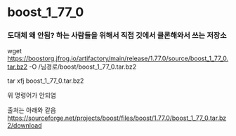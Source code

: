 # boost_1_77_0

### 도대체 왜 안됨? 하는 사람들을 위해서 직접 깃에서 클론해와서 쓰는 저장소

wget https://boostorg.jfrog.io/artifactory/main/release/1.77.0/source/boost_1_77_0.tar.bz2 -O /님경로/boost/boost_1_77_0.tar.bz2

tar xfj boost_1_77_0.tar.bz2

위 명령어가 안되염


출처는 아래와 같음
https://sourceforge.net/projects/boost/files/boost/1.77.0/boost_1_77_0.tar.bz2/download
